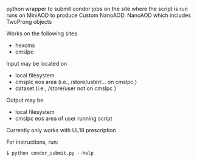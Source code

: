 python wrapper to submit condor jobs on the site where the script is run
runs on MiniAOD to produce Custom NanoAOD. NanoAOD which includes TwoProng objects

Works on the following sites
* hexcms
* cmslpc

Input may be located on
* local filesystem
* cmsplc eos area (i.e., /store/uster/... on cmslpc )
* dataset (i.e., /store/user not on cmslpc )

Output may be
* local filesystem
* cmslpc eos area of user running script

Currently only works with UL18 prescription

For instructions, run:
```
$ python condor_submit.py --help
```
